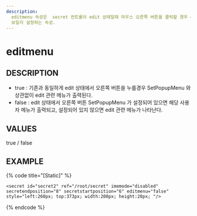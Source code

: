 ```yaml
---
description: 
  editmenu 속성은  secret 컨트롤이 edit 상태일때 마우스 오른쪽 버튼을 클릭할 경우 edit 메뉴가 보일지, 사용자 정의 메뉴가
  보일지 설정하는 속성.
---
```


# editmenu

## DESCRIPTION

* true : 기존과 동일하게 edit 상태에서 오른쪽 버튼을 누를경우 SetPopupMenu 와 상관없이 edit 관련 메뉴가 출력된다.
* false : edit 상태에서 오른쪽 버튼 SetPopupMenu 가 설정되어 있으면 해당 사용자 메뉴가 출력되고, 설정되어 있지 않으면 edit 관련 메뉴가 나타난다.  

## VALUES

true / false

## EXAMPLE

{% code title="\[Static\]" %}
```markup
<secret id="secret2" ref="/root/secret" imemode="disabled" secretendposition="8" secretstartposition="6" editmenu="false" style="left:260px; top:373px; width:200px; height:20px; "/>  
```
{% endcode %}

